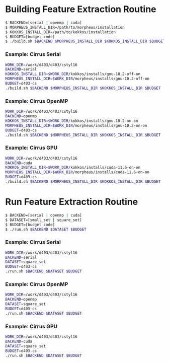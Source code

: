 # Building Feature Extraction Routine

```sh
$ BACKEND=[serial | openmp | cuda]
$ MORPHEUS_INSTALL_DIR=/path/to/morpheus/installation
$ KOKKOS_INSTALL_DIR=/path/to/kokkos/installation
$ BUDGET=[budget code]
$ ./build.sh $BACKEND $MORPHEUS_INSTALL_DIR $KOKKOS_INSTALL_DIR $BUDGET
```

### Example: Cirrus Serial
```sh
WORK_DIR=/work/d403/d403/cstyl16
BACKEND=serial
KOKKOS_INSTALL_DIR=$WORK_DIR/kokkos/installs/gnu-10.2-off-on
MORPHEUS_INSTALL_DIR=$WORK_DIR/morpheus/installs/gnu-10.2-off-on
BUDGET=d403-cs
./build.sh $BACKEND $MORPHEUS_INSTALL_DIR $KOKKOS_INSTALL_DIR $BUDGET
```

### Example: Cirrus OpenMP
```sh
WORK_DIR=/work/d403/d403/cstyl16
BACKEND=openmp
KOKKOS_INSTALL_DIR=$WORK_DIR/kokkos/installs/gnu-10.2-on-on
MORPHEUS_INSTALL_DIR=$WORK_DIR/morpheus/installs/gnu-10.2-on-on
BUDGET=d403-cs
./build.sh $BACKEND $MORPHEUS_INSTALL_DIR $KOKKOS_INSTALL_DIR $BUDGET
```

### Example: Cirrus GPU
```sh
WORK_DIR=/work/d403/d403/cstyl16
BACKEND=cuda
KOKKOS_INSTALL_DIR=$WORK_DIR/kokkos/installs/cuda-11.6-on-on
MORPHEUS_INSTALL_DIR=$WORK_DIR/morpheus/installs/cuda-11.6-on-on
BUDGET=d403-cs
./build.sh $BACKEND $MORPHEUS_INSTALL_DIR $KOKKOS_INSTALL_DIR $BUDGET
```

# Run Feature Extraction Routine

```sh
$ BACKEND=[serial | openmp | cuda]
$ DATASET=[small_set | square_set]
$ BUDGET=[budget code]
$ ./run.sh $BACKEND $DATASET $BUDGET
```

### Example: Cirrus Serial
```sh
WORK_DIR=/work/d403/d403/cstyl16
BACKEND=serial
DATASET=square_set
BUDGET=d403-cs
./run.sh $BACKEND $DATASET $BUDGET
```

### Example: Cirrus OpenMP
```sh
WORK_DIR=/work/d403/d403/cstyl16
BACKEND=openmp
DATASET=square_set
BUDGET=d403-cs
./run.sh $BACKEND $DATASET $BUDGET
```

### Example: Cirrus GPU
```sh
WORK_DIR=/work/d403/d403/cstyl16
BACKEND=cuda
DATASET=square_set
BUDGET=d403-cs
./run.sh $BACKEND $DATASET $BUDGET
```